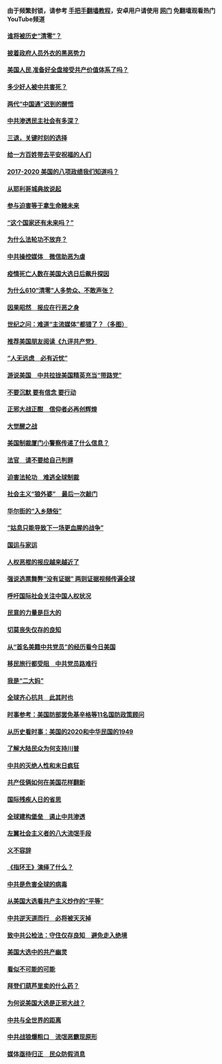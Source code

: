 #### 由于频繁封锁，请参考 [手把手翻墙教程](https://github.com/gfw-breaker/guides/wiki/)，安卓用户请使用 [网门](https://github.com/gfw-breaker/nogfw/blob/master/dl.md?t=01271600) 免翻墙观看热门YouTube频道 

#### [谁将被历史“清零”？](../pages/73/417485.md?t=01271600) 

#### [披着政府人员外衣的黑恶势力](../pages/73/417442.md?t=01271600) 

#### [美国人民 准备好全盘接受共产价值体系了吗？](../pages/73/417491.md?t=01271600) 

#### [多少好人被中共害死？](../pages/73/417144.md?t=01271600) 

#### [两代“中国通”迟到的醒悟](../pages/73/417064.md?t=01271600) 

#### [中共渗透民主社会有多深？](../pages/73/417063.md?t=01271600) 

#### [三退，关键时刻的选择](../pages/73/416969.md?t=01271600) 

#### [给一方百姓带去平安祝福的人们](../pages/73/416941.md?t=01271600) 

#### [2017-2020  美国的八项政绩我们知道吗？](../pages/73/416968.md?t=01271600) 

#### [从耶利哥城典故说起](../pages/73/416892.md?t=01271600) 

#### [参与迫害等于拿生命赌未来](../pages/73/416856.md?t=01271600) 

#### [“这个国家还有未来吗？”](../pages/73/416852.md?t=01271600) 

#### [为什么法轮功不放弃？](../pages/73/416864.md?t=01271600) 

#### [中共操控媒体　微信助恶为虐](../pages/73/416724.md?t=01271600) 

#### [疫情死亡人数在美国大选日后飙升探因](../pages/73/416606.md?t=01271600) 

#### [为什么610“清零”人多势众、不敢声张？](../pages/73/416632.md?t=01271600) 

#### [因果昭然　报应在行恶之身](../pages/73/416582.md?t=01271600) 

#### [世纪之问：难道“主流媒体”都错了？（多图）](../pages/73/416571.md?t=01271600) 

#### [推荐美国朋友阅读《九评共产党》](../pages/73/416510.md?t=01271600) 

#### [“人无远虑　必有近忧”](../pages/73/416513.md?t=01271600) 

#### [游说美国　中共拉拢美国精英充当“带路党”](../pages/73/416529.md?t=01271600) 

#### [不要沉默 要有信念 要行动](../pages/73/416457.md?t=01271600) 

#### [正邪大战正酣　信仰者必再创辉煌](../pages/73/416433.md?t=01271600) 

#### [大觉醒之战](../pages/73/416456.md?t=01271600) 

#### [美国制裁厦门小警察传递了什么信息？](../pages/73/416432.md?t=01271600) 

#### [法官　请不要给自己判罪](../pages/73/416379.md?t=01271600) 

#### [迫害法轮功　难逃全球制裁](../pages/73/416380.md?t=01271600) 

#### [社会主义“狼外婆”　最后一次敲门](../pages/73/416394.md?t=01271600) 

#### [华尔街的“入乡随俗”](../pages/73/416395.md?t=01271600) 

#### [“姑息只能导致下一场更血腥的战争”](../pages/73/416223.md?t=01271600) 

#### [国运与家运](../pages/73/416224.md?t=01271600) 

#### [人权恶棍的报应越来越近了](../pages/73/416276.md?t=01271600) 

#### [强说选票舞弊“没有证据” 两则证据视频传遍全球](../pages/73/416227.md?t=01271600) 

#### [呼吁国际社会关注中国人权状况](../pages/73/416135.md?t=01271600) 

#### [民意的力量是巨大的](../pages/73/416222.md?t=01271600) 

#### [切莫丧失仅存的良知](../pages/73/416134.md?t=01271600) 

#### [从“首名美籍中共党员”的经历看今日美国](../pages/73/416114.md?t=01271600) 

#### [移民旅行都受阻　中共党员路难行](../pages/73/416033.md?t=01271600) 

#### [我是“二大妈”](../pages/73/415529.md?t=01271600) 

#### [全球齐心抗共　此其时也](../pages/73/415989.md?t=01271600) 

#### [时事参考：美国防部罢免基辛格等11名国防政策顾问](../pages/73/415970.md?t=01271600) 

#### [从历史看时事：美国的2020和中华民国的1949](../pages/73/415949.md?t=01271600) 

#### [了解大陆民众为何支持川普](../pages/73/415950.md?t=01271600) 

#### [中共的灭绝人性和末日疯狂](../pages/73/415944.md?t=01271600) 

#### [共产伎俩如何在美国花样翻新](../pages/73/415908.md?t=01271600) 

#### [国际残疾人日的省思](../pages/73/415849.md?t=01271600) 

#### [全球建构堡垒　遏止中共渗透](../pages/73/415850.md?t=01271600) 

#### [左翼社会主义者的八大流氓手段](../pages/73/415802.md?t=01271600) 

#### [义不容辞](../pages/73/415807.md?t=01271600) 

#### [《指环王》演绎了什么？](../pages/73/415739.md?t=01271600) 

#### [中共是危害全球的病毒](../pages/73/415569.md?t=01271600) 

#### [从美国大选看共产主义炒作的“平等”](../pages/73/415654.md?t=01271600) 

#### [中共逆天道而行　必将被天灭掉](../pages/73/415626.md?t=01271600) 

#### [致中共公检法：守住仅存良知　避免走入绝境](../pages/73/415627.md?t=01271600) 

#### [美国大选中的共产幽灵](../pages/73/415618.md?t=01271600) 

#### [看似不可能的可能](../pages/73/415619.md?t=01271600) 

#### [拜登们葫芦里卖的什么药？](../pages/73/415531.md?t=01271600) 

#### [为何说美国大选是正邪大战？](../pages/73/415530.md?t=01271600) 

#### [中共与全世界的距离](../pages/73/415435.md?t=01271600) 

#### [中共战狼爆粗口　流氓恶霸现原形](../pages/73/415426.md?t=01271600) 

#### [媒体亟待归正　民众防假消息](../pages/73/415402.md?t=01271600) 

